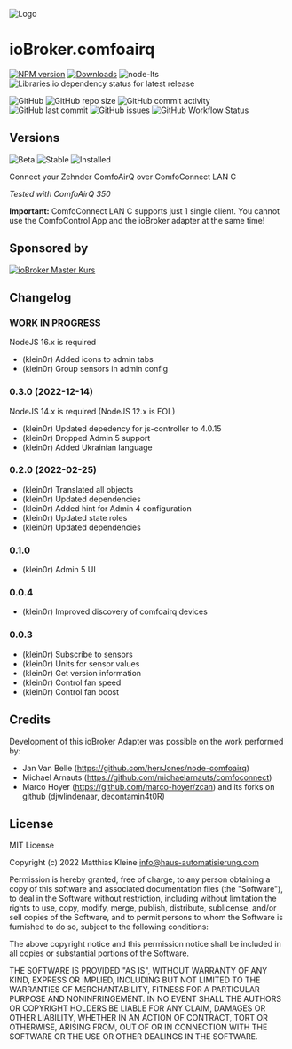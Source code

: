 ![Logo](admin/comfoairq.png)

# ioBroker.comfoairq

[![NPM version](https://img.shields.io/npm/v/iobroker.comfoairq?style=flat-square)](https://www.npmjs.com/package/iobroker.comfoairq)
[![Downloads](https://img.shields.io/npm/dm/iobroker.comfoairq?label=npm%20downloads&style=flat-square)](https://www.npmjs.com/package/iobroker.comfoairq)
![node-lts](https://img.shields.io/node/v-lts/iobroker.comfoairq?style=flat-square)
![Libraries.io dependency status for latest release](https://img.shields.io/librariesio/release/npm/iobroker.comfoairq?label=npm%20dependencies&style=flat-square)

![GitHub](https://img.shields.io/github/license/klein0r/iobroker.comfoairq?style=flat-square)
![GitHub repo size](https://img.shields.io/github/repo-size/klein0r/iobroker.comfoairq?logo=github&style=flat-square)
![GitHub commit activity](https://img.shields.io/github/commit-activity/m/klein0r/iobroker.comfoairq?logo=github&style=flat-square)
![GitHub last commit](https://img.shields.io/github/last-commit/klein0r/iobroker.comfoairq?logo=github&style=flat-square)
![GitHub issues](https://img.shields.io/github/issues/klein0r/iobroker.comfoairq?logo=github&style=flat-square)
![GitHub Workflow Status](https://img.shields.io/github/actions/workflow/status/klein0r/iobroker.comfoairq/test-and-release.yml?branch=master&logo=github&style=flat-square)

## Versions

![Beta](https://img.shields.io/npm/v/iobroker.comfoairq.svg?color=red&label=beta)
![Stable](http://iobroker.live/badges/comfoairq-stable.svg)
![Installed](http://iobroker.live/badges/comfoairq-installed.svg)

Connect your Zehnder ComfoAirQ over ComfoConnect LAN C

*Tested with ComfoAirQ 350*

**Important:** ComfoConnect LAN C supports just 1 single client. You cannot use the ComfoControl App and the ioBroker adapter at the same time!

## Sponsored by

[![ioBroker Master Kurs](https://haus-automatisierung.com/images/ads/ioBroker-Kurs.png)](https://haus-automatisierung.com/iobroker-kurs/?refid=iobroker-comfoairq)

## Changelog

<!--
  Placeholder for the next version (at the beginning of the line):
  ### **WORK IN PROGRESS**
-->
### **WORK IN PROGRESS**

NodeJS 16.x is required

* (klein0r) Added icons to admin tabs
* (klein0r) Group sensors in admin config

### 0.3.0 (2022-12-14)

NodeJS 14.x is required (NodeJS 12.x is EOL)

* (klein0r) Updated depedency for js-controller to 4.0.15
* (klein0r) Dropped Admin 5 support
* (klein0r) Added Ukrainian language

### 0.2.0 (2022-02-25)

* (klein0r) Translated all objects
* (klein0r) Updated dependencies
* (klein0r) Added hint for Admin 4 configuration
* (klein0r) Updated state roles
* (klein0r) Updated dependencies

### 0.1.0

* (klein0r) Admin 5 UI

### 0.0.4

* (klein0r) Improved discovery of comfoairq devices

### 0.0.3

* (klein0r) Subscribe to sensors
* (klein0r) Units for sensor values
* (klein0r) Get version information
* (klein0r) Control fan speed
* (klein0r) Control fan boost

## Credits

Development of this ioBroker Adapter was possible on the work performed by:

* Jan Van Belle (https://github.com/herrJones/node-comfoairq)
* Michael Arnauts (https://github.com/michaelarnauts/comfoconnect)
* Marco Hoyer (https://github.com/marco-hoyer/zcan) and its forks on github (djwlindenaar, decontamin4t0R)

## License

MIT License

Copyright (c) 2022 Matthias Kleine <info@haus-automatisierung.com>

Permission is hereby granted, free of charge, to any person obtaining a copy
of this software and associated documentation files (the "Software"), to deal
in the Software without restriction, including without limitation the rights
to use, copy, modify, merge, publish, distribute, sublicense, and/or sell
copies of the Software, and to permit persons to whom the Software is
furnished to do so, subject to the following conditions:

The above copyright notice and this permission notice shall be included in all
copies or substantial portions of the Software.

THE SOFTWARE IS PROVIDED "AS IS", WITHOUT WARRANTY OF ANY KIND, EXPRESS OR
IMPLIED, INCLUDING BUT NOT LIMITED TO THE WARRANTIES OF MERCHANTABILITY,
FITNESS FOR A PARTICULAR PURPOSE AND NONINFRINGEMENT. IN NO EVENT SHALL THE
AUTHORS OR COPYRIGHT HOLDERS BE LIABLE FOR ANY CLAIM, DAMAGES OR OTHER
LIABILITY, WHETHER IN AN ACTION OF CONTRACT, TORT OR OTHERWISE, ARISING FROM,
OUT OF OR IN CONNECTION WITH THE SOFTWARE OR THE USE OR OTHER DEALINGS IN THE
SOFTWARE.
